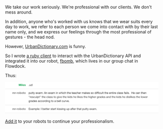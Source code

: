 We take our work seriously. We're professional with our clients. We don't mess around.

In addition, anyone who's worked with us knows that we wear suits every day to work, we refer to each person we come into contact with by their last name only, and we express our feelings through the most professional of gestures - the head nod.

However, [UrbanDictionary.com](http://urbandictionary.com) is funny.

So I wrote [a ruby client](http://github.com/milesmatthias/urban_dict) to interact with the UrbanDictionary API and integrated it into our robot, [fbomb](https://github.com/ahoward/fbomb), which lives in our group chat in Flowdock.

Thus:

![LCxZH.png](assets/b.png) 

[Add it](http://github.com/milesmatthias/urban_dict) to your robots to continue your professionalism.